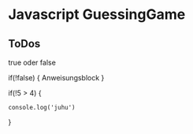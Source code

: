 # Javascript GuessingGame

## ToDos



true oder false

if(!false) 
{
    Anweisungsblock
}

if(!5 > 4) {


    console.log('juhu')
}